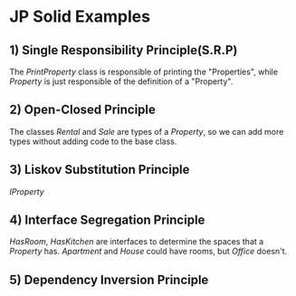 # JP Solid Examples

## 1) Single Responsibility Principle(S.R.P)
The *PrintProperty* class is responsible of printing the "Properties", 
while *Property* is just responsible of the definition of a "Property".

## 2) Open-Closed Principle
The classes *Rental* and *Sale* are types of a *Property*, so we can 
add more types without adding code to the base class.

## 3) Liskov Substitution Principle
*IProperty*

## 4) Interface Segregation Principle
*HasRoom*, *HasKitchen* are interfaces to determine the spaces that a
*Property* has. *Apartment* and *House* could have rooms, but *Office* 
doesn't.

## 5) Dependency Inversion Principle




